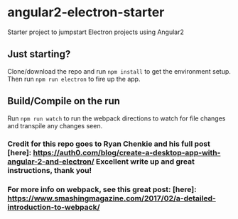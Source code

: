 # angular2-electron-starter
Starter project to jumpstart Electron projects using Angular2

## Just starting?

Clone/download the repo and run `npm install` to get the environment setup. Then run `npm run electron` to fire up the app.

## Build/Compile on the run

Run `npm run watch` to run the webpack directions to watch for file changes and transpile any changes seen.

### Credit for this repo goes to Ryan Chenkie and his full post [here]: https://auth0.com/blog/create-a-desktop-app-with-angular-2-and-electron/ Excellent write up and great instructions, thank you!

### For more info on webpack, see this great post: [here]: https://www.smashingmagazine.com/2017/02/a-detailed-introduction-to-webpack/
